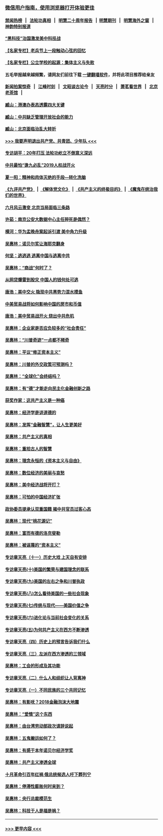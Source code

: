 ### [微信用户指南，使用浏览器打开体验更佳](https://github.com/gfw-breaker/banned-news1/blob/master/indexes/wechat-guide.md?t=0)
#### [禁闻热榜](热点新闻.md?t=0)  &nbsp;&nbsp;|&nbsp;&nbsp; [法轮功真相](https://github.com/gfw-breaker/truth/blob/master/README.md?t=0) &nbsp;&nbsp;|&nbsp;&nbsp; [明慧二十周年报告](https://github.com/gfw-breaker/mh-reports/blob/master/README.md?t=0) &nbsp;&nbsp;|&nbsp;&nbsp;[明慧期刊](https://github.com/gfw-breaker/mh-qikan) &nbsp;&nbsp;|&nbsp;&nbsp; [明慧海外之窗](https://github.com/gfw-breaker/mh-news/blob/master/README.md?t=0) &nbsp;&nbsp;|&nbsp;&nbsp; [神韵特别报道](https://github.com/gfw-breaker/mh-news/blob/master/shenyun.md?t=0)
#### [“黑科技”治国激发美中科技战](../pages/nsc423/n11638056.md?t=02082311) 
#### [【名家专栏】老兵节上一段触动心弦的回忆](../pages/nsc423/n11646016.md?t=02082311) 
#### [【名家专栏】公立学校的起源：集体主义与失败](../pages/nsc423/n11601833.md?t=02082311) 
#### 五毛举报越来越频繁，请网友们前往下载 [一键翻墙软件](https://github.com/gfw-breaker/ssr-accounts)，并将此项目推荐给亲友
#### [新闻拍案惊奇](https://github.com/gfw-breaker/banned-news1/blob/master/pages/link4.md) &nbsp;&nbsp;|&nbsp;&nbsp; [江峰时刻](https://github.com/gfw-breaker/banned-news1/blob/master/pages/link4.md) &nbsp;&nbsp;|&nbsp;&nbsp; [文昭谈古论今](https://github.com/gfw-breaker/banned-news1/blob/master/pages/link4.md) &nbsp;&nbsp;|&nbsp;&nbsp; [天亮时分](https://github.com/gfw-breaker/banned-news1/blob/master/pages/link4.md) &nbsp;&nbsp;|&nbsp;&nbsp; [萧茗看世界](https://github.com/gfw-breaker/banned-news1/blob/master/pages/link4.md) &nbsp;&nbsp;|&nbsp;&nbsp; [北京老茶馆](https://github.com/gfw-breaker/banned-news1/blob/master/pages/link4.md) &nbsp;&nbsp;|&nbsp;&nbsp; 
#### [臧山：港澳办表态透露四大关键](../pages/nsc423/n11421628.md?t=02082311) 
#### [臧山：中共缺乏管理开放社会的能力](../pages/nsc423/n11407457.md?t=02082311) 
#### [臧山：北京面临治乱大转折](../pages/nsc423/n11406895.md?t=02082311) 
#### [>>> 我要声明退出共产党、共青团、少年队 <<<](https://github.com/begood0513/goodnews/blob/master/quit/letter.md) 
#### [专访胡平：20年打压 法轮功屹立不倒意义深远](../pages/nsc423/n11398800.md?t=02082311) 
#### [中共最怕“逢九必乱”2019人权战开火](../pages/nsc423/n11385248.md?t=02082311) 
#### [夏一阳：精神和肉体灭绝的手段—转化洗脑](../pages/nsc423/n11368250.md?t=02082311) 
#### [《九评共产党》](https://github.com/begood0513/9ping.md/blob/master/README.md) &nbsp;|&nbsp; [《解体党文化》](../../../../jtdwh.md/blob/master/README.md)  &nbsp;|&nbsp; [《共产主义的终极目的》](../../../../gczydzjmd.md/blob/master/README.md) &nbsp;|&nbsp; [《魔鬼在统治我们的世界》](../../../../mgztzwmdsj.md/blob/master/README.md) 
#### [六月风云激变 北京当局面临三条路](../pages/nsc423/n11313668.md?t=02082311) 
#### [许茹：南京公安大数据中心主任猝死是偶然？](../pages/nsc423/n11064744.md?t=02082311) 
#### [横河：华为孟晚舟案起诉引渡 美中角力升级](../pages/nsc423/n11027230.md?t=02082311) 
#### [吴惠林：诺贝尔奖让海耶克翻身](../pages/nsc423/n10890049.md?t=02082311) 
#### [何坚：逃逃逃 逃离中国与逃离中共](../pages/nsc423/n10592891.md?t=02082311) 
#### [吴惠林：“商战”何时了？](../pages/nsc423/n10573558.md?t=02082311) 
#### [从网贷爆雷到股灾 中国人的钱何处可逃](../pages/nsc423/n10572800.md?t=02082311) 
#### [唐浩：美中交火 隐现中共黑势力混水摸鱼](../pages/nsc423/n10544040.md?t=02082311) 
#### [中美贸易战将如何影响中国的房市和币值](../pages/nsc423/n10543697.md?t=02082311) 
#### [唐浩：美中贸易战开火 烧出中共危机](../pages/nsc423/n10540126.md?t=02082311) 
#### [吴惠林：企业家是否应负较多的“社会责任”](../pages/nsc423/n10535022.md?t=02082311) 
#### [吴惠林：“川普奇迹”一点都不稀奇](../pages/nsc423/n10512808.md?t=02082311) 
#### [吴惠林：平议“修正资本主义”](../pages/nsc423/n10495724.md?t=02082311) 
#### [吴惠林：川普的外交政策可预测吗？](../pages/nsc423/n10462387.md?t=02082311) 
#### [吴惠林：“全球化”会终结吗？](../pages/nsc423/n10452838.md?t=02082311) 
#### [吴惠林：有“德”才能走向民主化金融创新之路](../pages/nsc423/n10432292.md?t=02082311) 
#### [获奖作家：这共产主义是一种癌](../pages/nsc423/n10431541.md?t=02082311) 
#### [吴惠林：经济学是讲道德的](../pages/nsc423/n10398014.md?t=02082311) 
#### [吴惠林：发挥“金融智慧”，让人生更美好](../pages/nsc423/n10375019.md?t=02082311) 
#### [吴惠林：共产主义的真相](../pages/nsc423/n10351394.md?t=02082311) 
#### [吴惠林：重拾古人的智慧](../pages/nsc423/n10337691.md?t=02082311) 
#### [吴惠林：理念永恒的《资本主义与自由》](../pages/nsc423/n10316274.md?t=02082311) 
#### [吴惠林：数位经济的美丽与哀愁](../pages/nsc423/n10292946.md?t=02082311) 
#### [吴惠林：美中经济战将开打？](../pages/nsc423/n10258825.md?t=02082311) 
#### [吴惠林：可怕的中国经济扩张](../pages/nsc423/n10219147.md?t=02082311) 
#### [政协委员提承认双重国籍 揭中共官员过客心态](../pages/nsc423/n10208809.md?t=02082311) 
#### [吴惠林：现代“桃花源记”](../pages/nsc423/n10185234.md?t=02082311) 
#### [吴惠林：富而有德的洛克斐勒](../pages/nsc423/n10142264.md?t=02082311) 
#### [吴惠林：被诬蔑的“资本主义”](../pages/nsc423/n10124816.md?t=02082311) 
#### [专访章天亮（十一）历史大戏 上天自有安排](../pages/nsc423/n10094905.md?t=02082311) 
#### [专访章天亮(十)美国的繁荣与建国理念的联系](../pages/nsc423/n10094899.md?t=02082311) 
#### [专访章天亮(九)美国的左右之争和川普执政](../pages/nsc423/n10094889.md?t=02082311) 
#### [专访章天亮(八)怎么看待美国的一些社会现象](../pages/nsc423/n10094857.md?t=02082311) 
#### [专访章天亮(七)传统与现代——美国价值之争](../pages/nsc423/n10093140.md?t=02082311) 
#### [专访章天亮(六)进化论与当前社会变化的关系](../pages/nsc423/n10092036.md?t=02082311) 
#### [专访章天亮(五)为何共产主义在西方不断渗透](../pages/nsc423/n10083620.md?t=02082311) 
#### [专访章天亮（四）历史上的预言告诉我们什么](../pages/nsc423/n10083606.md?t=02082311) 
#### [专访章天亮（三）左派在西方渗透的三领域](../pages/nsc423/n10081115.md?t=02082311) 
#### [吴惠林：工会的形成及其功能](../pages/nsc423/n10080633.md?t=02082311) 
#### [专访章天亮（二）什么人和组织让人背离神](../pages/nsc423/n10076637.md?t=02082311) 
#### [专访章天亮（一）不同民族的三个共同记忆](../pages/nsc423/n10074188.md?t=02082311) 
#### [吴惠林：有影呒？2018金融泡沫大地震](../pages/nsc423/n10040534.md?t=02082311) 
#### [吴惠林：“爱情”这个东西](../pages/nsc423/n10019423.md?t=02082311) 
#### [吴惠林：由台湾劳动部政次请辞说起](../pages/nsc423/n9979679.md?t=02082311) 
#### [吴惠林：五鬼搬运如何了？](../pages/nsc423/n9925338.md?t=02082311) 
#### [吴惠林：有感于本年诺贝尔经济学奖](../pages/nsc423/n9871883.md?t=02082311) 
#### [吴惠林：共产主义渗透全球](../pages/nsc423/n9812748.md?t=02082311) 
#### [十月革命引百年红祸 俄总统候选人吁下葬列宁](../pages/nsc423/n9810182.md?t=02082311) 
#### [吴惠林：停滞性膨胀何时来到？](../pages/nsc423/n9764136.md?t=02082311) 
#### [吴惠林：央行总裁模范生](../pages/nsc423/n9728134.md?t=02082311) 
#### [吴惠林：科技于人是福是祸？](../pages/nsc423/n9672982.md?t=02082311) 

----
#### [ >>> 更早内容 <<< ](../indexes/nsc423-earlier.md)
